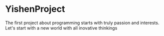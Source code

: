 # YishenProject
The first project about programming starts with truly passion and interests.
Let's start with a new world with all inovative thinkings
